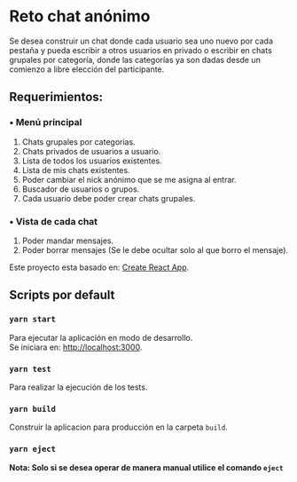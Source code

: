 # Reto chat anónimo

Se desea construir un chat donde cada usuario sea uno nuevo por cada pestaña y pueda escribir a otros usuarios en privado o escribir en chats grupales por categoría, donde las categorías ya son dadas desde un comienzo a libre elección del participante.

## Requerimientos:

### • Menú principal

1. Chats grupales por categorias.
2. Chats privados de usuarios a usuario.
3. Lista de todos los usuarios existentes.
4. Lista de mis chats existentes.
5. Poder cambiar el nick anónimo que se me asigna al entrar.
6. Buscador de usuarios o grupos.
7. Cada usuario debe poder crear chats grupales.

### • Vista de cada chat

1. Poder mandar mensajes.
2. Poder borrar mensajes (Se le debe ocultar solo al que borro el mensaje).

Este proyecto esta basado en: [Create React App](https://github.com/facebook/create-react-app).

## Scripts por default


### `yarn start`
Para ejecutar la aplicación en modo de desarrollo.<br />
Se iniciara en: [http://localhost:3000](http://localhost:3000).


### `yarn test`
Para realizar la ejecución de los tests.<br />

### `yarn build`

Construir la aplicacion para producción en la carpeta `build`.<br />

### `yarn eject`

**Nota: Solo si se desea operar de manera manual utilice el comando `eject`**